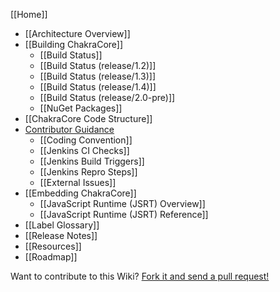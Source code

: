 [[Home]]

* [[Architecture Overview]]
* [[Building ChakraCore]]
  * [[Build Status]]
  * [[Build Status (release/1.2)]]
  * [[Build Status (release/1.3)]]
  * [[Build Status (release/1.4)]]
  * [[Build Status (release/2.0-pre)]]
  * [[NuGet Packages]]
* [[ChakraCore Code Structure]] 
* [Contributor Guidance](https://github.com/Microsoft/ChakraCore/blob/master/CONTRIBUTING.md)
  * [[Coding Convention]]
  * [[Jenkins CI Checks]]
  * [[Jenkins Build Triggers]]
  * [[Jenkins Repro Steps]]
  * [[External Issues]]
* [[Embedding ChakraCore]]
  * [[JavaScript Runtime (JSRT) Overview]]
  * [[JavaScript Runtime (JSRT) Reference]]
* [[Label Glossary]]
* [[Release Notes]]
* [[Resources]]
* [[Roadmap]]

Want to contribute to this Wiki? [Fork it and send a pull request!](https://github.com/Microsoft/ChakraCore-wiki)
